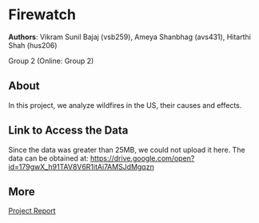 # Firewatch
**Authors**: Vikram Sunil Bajaj (vsb259), Ameya Shanbhag (avs431), Hitarthi Shah (hus206)

Group 2 (Online: Group 2)

## About
In this project, we analyze wildfires in the US, their causes and effects.

## Link to Access the Data
Since the data was greater than 25MB, we could not upload it here. The data can be obtained at: https://drive.google.com/open?id=179gwX_h91TAV8V6R1itAi7AMSJdMgqzn

## More
[Project Report](project.pdf)
